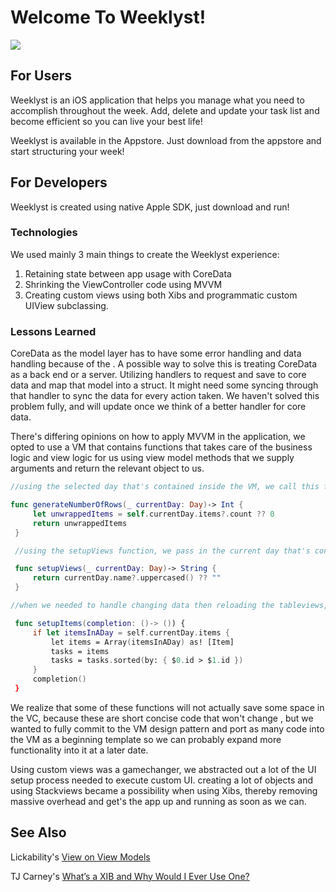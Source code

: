 
# Welcome To Weeklyst!

![](https://media.giphy.com/media/xUPGGdbNukwiaiXYv6/giphy.gif)

## For Users

Weeklyst is an iOS application that helps you manage what you need to accomplish throughout the week. Add, delete and update your task list and become efficient so you can live your best life!

Weeklyst is available in the Appstore. Just download from the appstore and start structuring your week!


## For Developers

Weeklyst is created using native Apple SDK, just download and run!

### Technologies

We used mainly 3 main things to create the Weeklyst experience:
1.  Retaining state between app usage with CoreData
2.  Shrinking the ViewController code using MVVM
3.  Creating custom views using both Xibs and programmatic custom UIView subclassing.

### Lessons Learned

CoreData as the model layer has to have some error handling and data handling because of the . A possible way to solve this is treating CoreData as a back end or a server. Utilizing handlers to request and save to core data and map that model into a struct. It might need some syncing through that handler to sync the data for every action taken. We haven't solved this problem fully, and will update once we think of a better handler for core data.

There's differing opinions on how to apply MVVM in the application, we opted to use a VM that contains functions that takes care of the business logic and view logic for us using view model methods that we supply arguments and return the relevant object to us.

```swift
//using the selected day that's contained inside the VM, we call this function inside VC, that returns an Int that tells the VC how much rows should the tableview generate based on the data that is contained inside the VC using the logic inside the VM.

func generateNumberOfRows(_ currentDay: Day)-> Int {
     let unwrappedItems = self.currentDay.items?.count ?? 0
     return unwrappedItems
 }

 //using the setupViews function, we pass in the current day that's contained inside the VC, passing it to the VM and the VM logic returns the formatted string.

 func setupViews(_ currentDay: Day)-> String {
     return currentDay.name?.uppercased() ?? ""
 }

//when we needed to handle changing data then reloading the tableviews, we needed a clear order of operations that warranted two functions to be executed separately. so we added a closure and passed a function into the closure. In this case, we wanted the VM to reorder the data, then when the process was complete, the tableview is reloaded using the closure.

 func setupItems(completion: ()-> ()) {
     if let itemsInADay = self.currentDay.items {
         let items = Array(itemsInADay) as! [Item]
         tasks = items
         tasks = tasks.sorted(by: { $0.id > $1.id })
     }
     completion()
 }

```
We realize that some of these functions will not actually save some space in the VC, because these are short concise code that won't change , but we wanted to fully commit to the VM design pattern and port as many code into the VM as a beginning template so we can probably expand more functionality into it at a later date.

Using custom views was a gamechanger, we abstracted out a lot of the UI setup process needed to execute custom UI. creating a lot of objects and using Stackviews became a possibility when using Xibs, thereby removing massive overhead and get's the app up and running as soon as we can.

## See Also
Lickability's [View on View Models](https://blog.lickability.com/our-view-on-view-models-4bb1d0675038)

TJ Carney's [What’s a XIB and Why Would I Ever Use One?](https://medium.com/@tjcarney89/whats-a-xib-and-why-would-i-ever-use-one-58d608cd5e9b)
